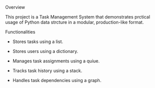 Overview 

This project is a Task Management System that demonstrates prctical usage of Python data strcture in a modular, production-like format.

Functionalities 

- Stores tasks using a list.

- Stores users using a dictionary.

- Manages task assignments using a quiue.

- Tracks task history using a stack.

- Handles task dependencies using a graph.